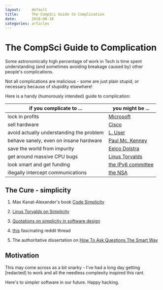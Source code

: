 ```yaml
---
layout:		default
title:		The CompSci Guide to Complication
date:		2018-08-18
categories: articles
---
```


# The CompSci Guide to Complication

Some astronomically high percentage of work in Tech is time spent understanding
	(and sometimes avoiding breakage caused by) other people's complications.

Not all complications are malicious - some are just plain stupid, or necessary
	because of stupidity elsewhere!

Here is a handy (humorously intended) guide to complication:

| if you complicate to ...                 | you might be ...        |
| ---------------------------------------- | ----------------------- |
| lock in profits                          | [Microsoft][1]          |
| sell hardware                            | [Cisco][2]              |
| avoid actually understanding the problem | [L. User][3]            |
| behave sanely, even on insane hardware   | [Paul Mc. Kenney][4]    |
| save the world from impurity             | [Eelco Dolstra][5]      |
| get around massive CPU bugs              | [Linus Torvalds][6]     |
| look smart and get funding               | [the IPv6 committee][7] |
| illegally intercept communications       | [the NSA][8]

## The Cure - simplicity

1. Max Kanat-Alexander's book [Code Simplicity][11]

1. [Linus Torvalds on Simplicity][12]

1. [Quotations on simplicity in software design][13]

1. [this][14] fascinating reddit thread

1. The authoritative dissertation on [How To Ask Questions The Smart Way][15]

## Motivation

This may come across as a bit snarky - I've had a long day getting
	[redacted] to work and all the needless complexity inspired this rant.

Here's to simpler software in our future.
Happy hacking.

[1]: https://answers.microsoft.com/en-us/windows/forum/windows_10-windows_install/windows-10-update-fails-yet-again-june-2018/facdc274-fa68-4d45-bf7a-6b3b6563e6bd
[2]: https://en.wikipedia.org/wiki/Category:Cisco_protocols
[3]: https://ieeexplore.ieee.org/document/7958574/
[4]: https://paulmck.livejournal.com/49667.html
[5]: https://www.linuxinsider.com/story/Nix-This-Innovative-OS-for-Its-Uninviting-Complexity-85289.html
[6]: https://lkml.org/lkml/2018/1/3/797
[7]: https://cr.yp.to/djbdns/ipv6mess.html
[8]: https://en.wikipedia.org/wiki/Bullrun_(decryption_program)

[11]: https://www.amazon.com/Code-Simplicity-Fundamentals-Max-Kanat-Alexander-ebook/dp/B007NZU848/
[12]: https://blog.cleartrip.com/2008/10/15/linus-torvalds-on-simplicity-by-design/
[13]: http://www.jbox.dk/quotations.htm
[14]: https://www.reddit.com/r/programming/comments/30x0v1/simplicity_in_software/
[15]: http://catb.org/~esr/faqs/smart-questions.html
